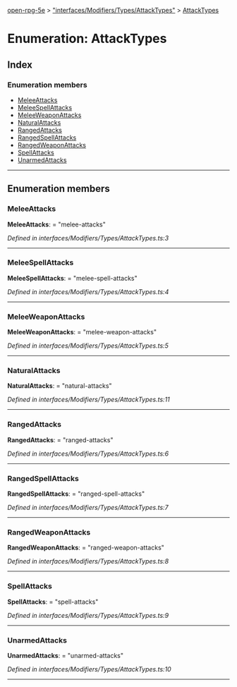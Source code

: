 [open-rpg-5e](../README.md) > ["interfaces/Modifiers/Types/AttackTypes"](../modules/_interfaces_modifiers_types_attacktypes_.md) > [AttackTypes](../enums/_interfaces_modifiers_types_attacktypes_.attacktypes.md)

# Enumeration: AttackTypes

## Index

### Enumeration members

* [MeleeAttacks](_interfaces_modifiers_types_attacktypes_.attacktypes.md#meleeattacks)
* [MeleeSpellAttacks](_interfaces_modifiers_types_attacktypes_.attacktypes.md#meleespellattacks)
* [MeleeWeaponAttacks](_interfaces_modifiers_types_attacktypes_.attacktypes.md#meleeweaponattacks)
* [NaturalAttacks](_interfaces_modifiers_types_attacktypes_.attacktypes.md#naturalattacks)
* [RangedAttacks](_interfaces_modifiers_types_attacktypes_.attacktypes.md#rangedattacks)
* [RangedSpellAttacks](_interfaces_modifiers_types_attacktypes_.attacktypes.md#rangedspellattacks)
* [RangedWeaponAttacks](_interfaces_modifiers_types_attacktypes_.attacktypes.md#rangedweaponattacks)
* [SpellAttacks](_interfaces_modifiers_types_attacktypes_.attacktypes.md#spellattacks)
* [UnarmedAttacks](_interfaces_modifiers_types_attacktypes_.attacktypes.md#unarmedattacks)

---

## Enumeration members

<a id="meleeattacks"></a>

###  MeleeAttacks

**MeleeAttacks**:  = "melee-attacks"

*Defined in interfaces/Modifiers/Types/AttackTypes.ts:3*

___
<a id="meleespellattacks"></a>

###  MeleeSpellAttacks

**MeleeSpellAttacks**:  = "melee-spell-attacks"

*Defined in interfaces/Modifiers/Types/AttackTypes.ts:4*

___
<a id="meleeweaponattacks"></a>

###  MeleeWeaponAttacks

**MeleeWeaponAttacks**:  = "melee-weapon-attacks"

*Defined in interfaces/Modifiers/Types/AttackTypes.ts:5*

___
<a id="naturalattacks"></a>

###  NaturalAttacks

**NaturalAttacks**:  = "natural-attacks"

*Defined in interfaces/Modifiers/Types/AttackTypes.ts:11*

___
<a id="rangedattacks"></a>

###  RangedAttacks

**RangedAttacks**:  = "ranged-attacks"

*Defined in interfaces/Modifiers/Types/AttackTypes.ts:6*

___
<a id="rangedspellattacks"></a>

###  RangedSpellAttacks

**RangedSpellAttacks**:  = "ranged-spell-attacks"

*Defined in interfaces/Modifiers/Types/AttackTypes.ts:7*

___
<a id="rangedweaponattacks"></a>

###  RangedWeaponAttacks

**RangedWeaponAttacks**:  = "ranged-weapon-attacks"

*Defined in interfaces/Modifiers/Types/AttackTypes.ts:8*

___
<a id="spellattacks"></a>

###  SpellAttacks

**SpellAttacks**:  = "spell-attacks"

*Defined in interfaces/Modifiers/Types/AttackTypes.ts:9*

___
<a id="unarmedattacks"></a>

###  UnarmedAttacks

**UnarmedAttacks**:  = "unarmed-attacks"

*Defined in interfaces/Modifiers/Types/AttackTypes.ts:10*

___

